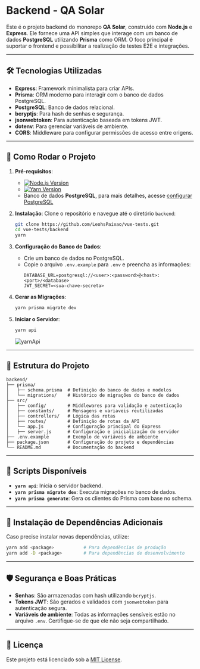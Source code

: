 # Backend - QA Solar

Este é o projeto backend do monorepo **QA Solar**, construído com **Node.js** e **Express**. Ele fornece uma API simples que interage com um banco de dados **PostgreSQL** utilizando **Prisma** como ORM. O foco principal é suportar o frontend e possibilitar a realização de testes E2E e integrações.

---

## 🛠 Tecnologias Utilizadas

- **Express**: Framework minimalista para criar APIs.  
- **Prisma**: ORM moderno para interagir com o banco de dados PostgreSQL.  
- **PostgreSQL**: Banco de dados relacional.  
- **bcryptjs**: Para hash de senhas e segurança.  
- **jsonwebtoken**: Para autenticação baseada em tokens JWT.  
- **dotenv**: Para gerenciar variáveis de ambiente.  
- **CORS**: Middleware para configurar permissões de acesso entre origens.

---

## 🚀 Como Rodar o Projeto

1. **Pré-requisitos**:
   - [![Node.js Version](https://img.shields.io/badge/Node.js-%3E=22.1.0-brightgreen.svg)](https://nodejs.org/)
   - [![Yarn Version](https://img.shields.io/badge/Yarn-1.22.22-blue.svg)](https://classic.yarnpkg.com/en/docs/install/)
   - Banco de dados **PostgreSQL**, para mais detalhes, acesse [configurar PostgreSQL](postgreSQL.md)

2. **Instalação**:
   Clone o repositório e navegue até o diretório `backend`:
   ```bash
   git clone https://github.com/LeohsPaixao/vue-tests.git
   cd vue-tests/backend
   yarn
   ```

3. **Configuração do Banco de Dados**:
   - Crie um banco de dados no PostgreSQL.
   - Copie o arquivo `.env.example` para `.env` e preencha as informações:
     ```plaintext
     DATABASE_URL=postgresql://<user>:<password>@<host>:<port>/<database>
     JWT_SECRET=<sua-chave-secreta>
     ```

4. **Gerar as Migrações**:
   ```bash
   yarn prisma migrate dev
   ```

5. **Iniciar o Servidor**:
   ```bash
   yarn api
   ```
   ![yarnApi](https://github.com/user-attachments/assets/787c4be5-0f54-4765-88be-90ccfbb6c70f)

---

## 📂 Estrutura do Projeto

```plaintext
backend/
├── prisma/
│   ├── schema.prisma  # Definição do banco de dados e modelos
│   └── migrations/    # Histórico de migrações do banco de dados
├── src/
│   ├── config/        # Middlewares para validação e autenticação
│   ├── constants/     # Mensagens e variaveis reutilizadas
│   ├── controllers/   # Lógica das rotas
│   ├── routes/        # Definição de rotas da API
│   └── app.js         # Configuração principal do Express
│   ├── server.js      # Configuração e inicialização do servidor
├── .env.example       # Exemplo de variáveis de ambiente
├── package.json       # Configuração do projeto e dependências
└── README.md          # Documentação do backend
```

---

## 🔧 Scripts Disponíveis

- **`yarn api`**: Inicia o servidor backend.  
- **`yarn prisma migrate dev`**: Executa migrações no banco de dados.  
- **`yarn prisma generate`**: Gera os clientes do Prisma com base no schema.

---

## 🌱 Instalação de Dependências Adicionais

Caso precise instalar novas dependências, utilize:
```bash
yarn add <package>           # Para dependências de produção
yarn add -D <package>        # Para dependências de desenvolvimento
```

---

## 🛡 Segurança e Boas Práticas

- **Senhas**: São armazenadas com hash utilizando `bcryptjs`.  
- **Tokens JWT**: São gerados e validados com `jsonwebtoken` para autenticação segura.  
- **Variáveis de ambiente**: Todas as informações sensíveis estão no arquivo `.env`. Certifique-se de que ele não seja compartilhado.

---

## 📜 Licença

Este projeto está licenciado sob a [MIT License](../LICENSE).
